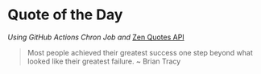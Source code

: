 # Quote of the Day 
*Using GitHub Actions Chron Job and* [Zen Quotes API]( https://zenquotes.io/ )
> Most people achieved their greatest success one step beyond what looked like their greatest failure. ~ Brian Tracy
